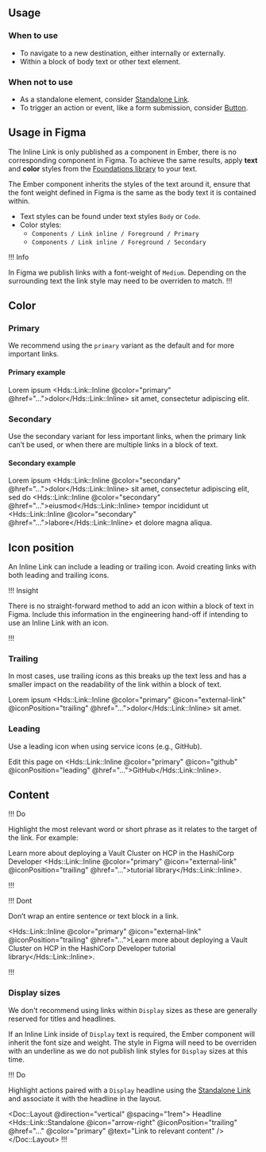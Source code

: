## Usage

### When to use

- To navigate to a new destination, either internally or externally.
- Within a block of body text or other text element.

### When not to use

- As a standalone element, consider [Standalone Link](/components/link/standalone).
- To trigger an action or event, like a form submission, consider [Button](/components/button).

## Usage in Figma

The Inline Link is only published as a component in Ember, there is no corresponding component in Figma. To achieve the same results, apply **text** and **color** styles from the [Foundations library](https://www.figma.com/file/oQsMzMMnynfPWpMEt91OpH/HDS-Product---Foundations?type=design&node-id=2130%3A2&t=6XBReWOxMRTiW1Iv-1) to your text.

The Ember component inherits the styles of the text around it, ensure that the font weight defined in Figma is the same as the body text it is contained within.

- Text styles can be found under text styles `Body` or `Code`.
- Color styles:
    - `Components / Link inline / Foreground / Primary`
    - `Components / Link inline / Foreground / Secondary`

!!! Info

In Figma we publish links with a font-weight of `Medium`. Depending on the surrounding text the link style may need to be overriden to match.
!!!

## Color

### Primary

We recommend using the `primary` variant as the default and for more important links.

#### Primary example

<span class="hds-typography-body-300">Lorem ipsum <Hds::Link::Inline @color="primary" @href="...">dolor</Hds::Link::Inline> sit amet, consectetur adipiscing elit.</span>

### Secondary

Use the secondary variant for less important links, when the primary link can’t be used, or when there are multiple links in a block of text.

#### Secondary example

<span class="hds-typography-body-300">Lorem ipsum <Hds::Link::Inline @color="secondary" @href="...">dolor</Hds::Link::Inline> sit amet, consectetur adipiscing elit, sed do <Hds::Link::Inline @color="secondary" @href="...">eiusmod</Hds::Link::Inline> tempor incididunt ut <Hds::Link::Inline @color="secondary" @href="...">labore</Hds::Link::Inline> et dolore magna aliqua.</span>

## Icon position

An Inline Link can include a leading or trailing icon. Avoid creating links with both leading and trailing icons.

!!! Insight

There is no straight-forward method to add an icon within a block of text in Figma. Include this information in the engineering hand-off if intending to use an Inline Link with an icon.

!!!

### Trailing

In most cases, use trailing icons as this breaks up the text less and has a smaller impact on the readability of the link within a block of text.

<span class="hds-typography-body-300">Lorem ipsum <Hds::Link::Inline @color="primary" @icon="external-link" @iconPosition="trailing" @href="...">dolor</Hds::Link::Inline> sit amet.</span>

### Leading

Use a leading icon when using service icons (e.g., GitHub).

<span class="hds-typography-body-300">Edit this page on <Hds::Link::Inline @color="primary" @icon="github" @iconPosition="leading" @href="...">GitHub</Hds::Link::Inline>.</span>

## Content

!!! Do

Highlight the most relevant word or short phrase as it relates to the target of the link. For example:

<span class="hds-typography-body-300">Learn more about deploying a Vault Cluster on HCP in the HashiCorp Developer <Hds::Link::Inline @color="primary" @icon="external-link" @iconPosition="trailing" @href="...">tutorial library</Hds::Link::Inline>.</span>

!!!

!!! Dont

Don’t wrap an entire sentence or text block in a link.

<span class="hds-typography-body-300"><Hds::Link::Inline @color="primary" @icon="external-link" @iconPosition="trailing" @href="...">Learn more about deploying a Vault Cluster on HCP in the HashiCorp Developer tutorial library</Hds::Link::Inline>.</span>

!!!

### Display sizes

We don't recommend using links within `Display` sizes as these are generally reserved for titles and headlines. 

If an Inline Link inside of `Display` text is required, the Ember component will inherit the font size and weight. The style in Figma will need to be overriden with an underline as we do not publish link styles for `Display` sizes at this time.

!!! Do

Highlight actions paired with a `Display` headline using the [Standalone Link](/components/link/standalone) and associate it with the headline in the layout.

<Doc::Layout @direction="vertical" @spacing="1rem">
    <span class="hds-typography-display-400 hds-font-family-sans-display hds-font-weight-bold">Headline</span>
    <Hds::Link::Standalone @icon="arrow-right" @iconPosition="trailing" @href="..." @color="primary" @text="Link to relevant content" />
</Doc::Layout>
!!!